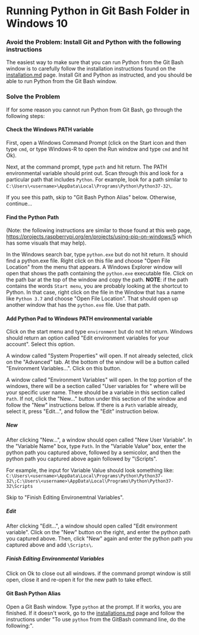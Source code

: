 # Running Python in Git Bash Folder in Windows 10

### Avoid the Problem:  Install Git and Python with the following instructions

The easiest way to make sure that you can run Python from the Git Bash window
is to carefully follow the installation instructions found on the 
[installation.md](../Resources/installations.md) page.
Install Git and Python as instructed, and you should be able to run Python 
from the Git Bash window.

### Solve the Problem
If for some reason you cannot run Python from Git Bash, go through the 
following steps:  

#### Check the Windows PATH variable

First, open a Windows Command Prompt (click on the Start icon and then type
`cmd`, or type Windows-R to open the Run window and type `cmd` and hit Ok).

Next, at the command prompt, type `path` and hit return.  The PATH
environmental variable should print out.  Scan through this and look for a
particular path that includes `Python`.  For example, look for a path similar
to `C:\Users\<username>\AppData\Local\Programs\Python\Python37-32\`.

If you see this path, skip to "Git Bash Python Alias" below. 
Otherwise, continue...

#### Find the Python Path
(Note: the following instructions are similar to those found at this web page, 
<https://projects.raspberrypi.org/en/projects/using-pip-on-windows/5> which
has some visuals that may help).

In the Windows search bar, type `python.exe` but do not hit return.  It should
find a python.exe file.  Right click on this file and choose "Open File 
Location" from the menu that appears.  A Windows Explorer window will open
that shows the path containing the `python.exe` executable file.  Click on 
the path bar at the top of the window and copy the path.  **NOTE**: if the 
path contains the words `Start menu`, you are probably looking at the shortcut
to Python.  In that case, right click on the file in the Window that has 
a name like `Python 3.7` and choose "Open File Location".  That should open
up another window that has the `python.exe` file.  Use that path.

#### Add Python Pad to Windows PATH environmental variable
Click on the start menu and type `environment` but do not hit return.  Windows
should return an option called "Edit environment variables for your account".
Select this option.  

A window called "System Properties" will open.  If not already selected, click
on the "Advanced" tab.  At the bottom of the window will be a button called
"Environment Variables...".  Click on this button.

A window called "Environment Variables" will open.  In the top portion of the
windows, there will be a section called "User variables for <username>" where
<username> will be your specific user name.  There should be a variable in 
this section called `Path`.  If not, click the "New..." button under this
section of the window and follow the "New" instructions below.  If there is 
a `Path` variable already, select it, press "Edit...", and follow the "Edit"
instruction below.

##### New
After clicking "New...", a window should open called "New User Variable".  In
the "Variable Name" box, type `Path`.  In the "Variable Value" box, enter
the python path you captured above, followed by a semicolor, and then the 
python path you captured above again followed by "\Scripts\".

For example, the input for Variable Value should look something like:
`C:\Users\<username>\AppData\Local\Programs\Python\Python37-32\;C:\Users\<username>\AppData\Local\Programs\Python\Python37-32\Scripts`

Skip to "Finish Editing Environemtnal Variables".
##### Edit
After clicking "Edit...", a window should open called "Edit environment 
variable".  Click on the "New" button on the right, and enter the python path
you captured above.  Then, click "New" again and enter the python path you 
captured above and add `\Scripts\`.  

##### Finish Editing Environmental Variables
Click on Ok to close out all windows.  if the command prompt window is still
open, close it and re-open it for the new path to take effect.

#### Git Bash Python Alias

Open a Git Bash window.  Type `python` at the prompt.  If it works, you are
finished.  If it doesn't work, go to the 
[installations.md](../Resources/installations.md) page and follow the 
instructions under "To use `python` from the GitBash command line, do the
following:".




 